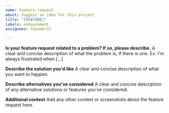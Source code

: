 ```yaml
---
name: Feature request
about: Suggest an idea for this project
title: "[FEATURE]"
labels: enhancement
assignees: tbaumer22

---
```


**Is your feature request related to a problem? If so, please describe.**
A clear and concise description of what the problem is, if there is one. Ex. I'm always frustrated when [...]

**Describe the solution you'd like**
A clear and concise description of what you want to happen.

**Describe alternatives you've considered**
A clear and concise description of any alternative solutions or features you've considered.

**Additional context**
Add any other context or screenshots about the feature request here.
